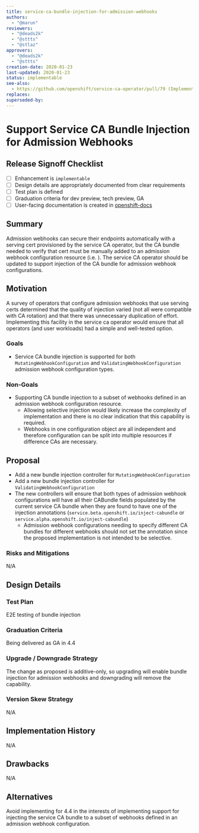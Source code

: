 ```yaml
---
title: service-ca-bundle-injection-for-admission-webhooks
authors:
  - "@marun"
reviewers:
  - "@deads2k"
  - "@sttts"
  - "@stlaz"
approvers:
  - "@deads2k"
  - "@sttts"
creation-date: 2020-01-23
last-updated: 2020-01-23
status: implementable
see-also:
  - https://github.com/openshift/service-ca-operator/pull/79 (Implementation)
replaces:
superseded-by:
---
```


# Support Service CA Bundle Injection for Admission Webhooks

## Release Signoff Checklist

- [ ] Enhancement is `implementable`
- [ ] Design details are appropriately documented from clear requirements
- [ ] Test plan is defined
- [ ] Graduation criteria for dev preview, tech preview, GA
- [ ] User-facing documentation is created in [openshift-docs](https://github.com/openshift/openshift-docs/)

## Summary

Admission webhooks can secure their endpoints automatically with a
serving cert provisioned by the service CA operator, but the CA bundle
needed to verify that cert must be manually added to an admission
webhook configuration resource (i.e. ). The service CA operator should be
updated to support injection of the CA bundle for admission webhook
configurations.

## Motivation

A survey of operators that configure admission webhooks that use
serving certs determined that the quality of injection varied (not all
were compatible with CA rotation) and that there was unnecessary
duplication of effort. Implementing this facility in the service ca
operator would ensure that all operators (and user workloads) had a
simple and well-tested option.

### Goals

- Service CA bundle injection is supported for both
`MutatingWebhookConfiguration` and `ValidatingWebhookConfiguration`
admission webhook configuration types.

### Non-Goals

- Supporting CA bundle injection to a subset of webhooks defined in an
  admission webhook configuration resource.
  - Allowing selective injection would likely increase the complexity
    of implementation and there is no clear indication that this
    capability is required.
  - Webhooks in one configuration object are all independent and
    therefore configuration can be split into multiple resources if
    difference CAs are necessary.

## Proposal

- Add a new bundle injection controller for `MutatingWebhookConfiguration`
- Add a new bundle injection controller for `ValidatingWebhookConfiguration`
- The new controllers will ensure that both types of admission webhook
  configurations will have all their CABundle fields populated by the
  current service CA bundle when they are found to have one of the
  injection annotations (`service.beta.openshift.io/inject-cabundle`
  or `service.alpha.openshift.io/inject-cabundle`)
  - Admission webhook configurations needing to specify different CA
    bundles for different webhooks should not set the annotation since
    the proposed implementation is not intended to be selective.

### Risks and Mitigations

N/A

## Design Details

### Test Plan

E2E testing of bundle injection

### Graduation Criteria

Being delivered as GA in 4.4

### Upgrade / Downgrade Strategy

The change as proposed is additive-only, so upgrading will enable
bundle injection for admission webhooks and downgrading will remove
the capability.

### Version Skew Strategy

N/A

## Implementation History

N/A

## Drawbacks

N/A

## Alternatives

Avoid implementing for 4.4 in the interests of implementing support
for injecting the service CA bundle to a subset of webhooks defined in
an admission webhook configuration.

